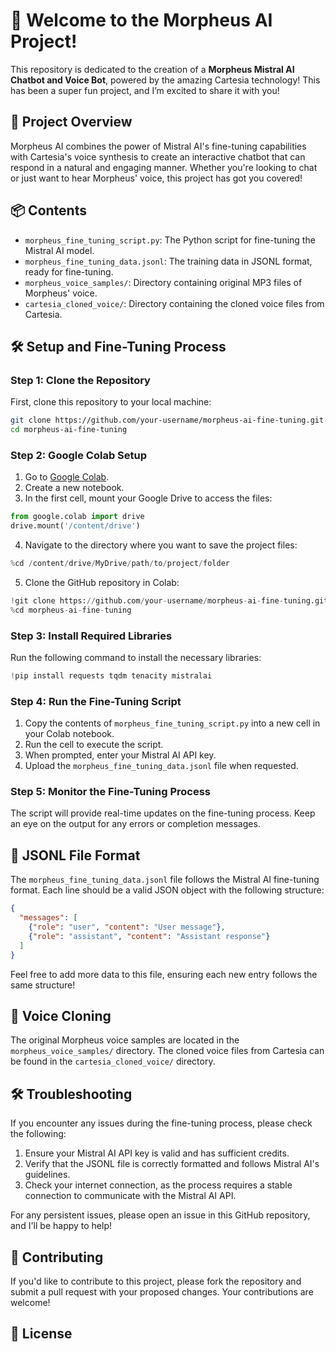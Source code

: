 # 🎉 Welcome to the Morpheus AI Project!

This repository is dedicated to the creation of a **Morpheus Mistral AI Chatbot and Voice Bot**, powered by the amazing Cartesia technology! This has been a super fun project, and I’m excited to share it with you!

## 🚀 Project Overview

Morpheus AI combines the power of Mistral AI's fine-tuning capabilities with Cartesia's voice synthesis to create an interactive chatbot that can respond in a natural and engaging manner. Whether you're looking to chat or just want to hear Morpheus' voice, this project has got you covered!

## 📦 Contents

- `morpheus_fine_tuning_script.py`: The Python script for fine-tuning the Mistral AI model.
- `morpheus_fine_tuning_data.jsonl`: The training data in JSONL format, ready for fine-tuning.
- `morpheus_voice_samples/`: Directory containing original MP3 files of Morpheus' voice.
- `cartesia_cloned_voice/`: Directory containing the cloned voice files from Cartesia.

## 🛠️ Setup and Fine-Tuning Process

### Step 1: Clone the Repository

First, clone this repository to your local machine:

```bash
git clone https://github.com/your-username/morpheus-ai-fine-tuning.git
cd morpheus-ai-fine-tuning
```

### Step 2: Google Colab Setup

1. Go to [Google Colab](https://colab.research.google.com/).
2. Create a new notebook.
3. In the first cell, mount your Google Drive to access the files:

```python
from google.colab import drive
drive.mount('/content/drive')
```

4. Navigate to the directory where you want to save the project files:

```python
%cd /content/drive/MyDrive/path/to/project/folder
```

5. Clone the GitHub repository in Colab:

```python
!git clone https://github.com/your-username/morpheus-ai-fine-tuning.git
%cd morpheus-ai-fine-tuning
```

### Step 3: Install Required Libraries

Run the following command to install the necessary libraries:

```python
!pip install requests tqdm tenacity mistralai
```

### Step 4: Run the Fine-Tuning Script

1. Copy the contents of `morpheus_fine_tuning_script.py` into a new cell in your Colab notebook.
2. Run the cell to execute the script.
3. When prompted, enter your Mistral AI API key.
4. Upload the `morpheus_fine_tuning_data.jsonl` file when requested.

### Step 5: Monitor the Fine-Tuning Process

The script will provide real-time updates on the fine-tuning process. Keep an eye on the output for any errors or completion messages.

## 📄 JSONL File Format

The `morpheus_fine_tuning_data.jsonl` file follows the Mistral AI fine-tuning format. Each line should be a valid JSON object with the following structure:

```json
{
  "messages": [
    {"role": "user", "content": "User message"},
    {"role": "assistant", "content": "Assistant response"}
  ]
}
```

Feel free to add more data to this file, ensuring each new entry follows the same structure!

## 🎤 Voice Cloning

The original Morpheus voice samples are located in the `morpheus_voice_samples/` directory. The cloned voice files from Cartesia can be found in the `cartesia_cloned_voice/` directory.

## 🛠️ Troubleshooting

If you encounter any issues during the fine-tuning process, please check the following:

1. Ensure your Mistral AI API key is valid and has sufficient credits.
2. Verify that the JSONL file is correctly formatted and follows Mistral AI's guidelines.
3. Check your internet connection, as the process requires a stable connection to communicate with the Mistral AI API.

For any persistent issues, please open an issue in this GitHub repository, and I'll be happy to help!

## 🤝 Contributing

If you'd like to contribute to this project, please fork the repository and submit a pull request with your proposed changes. Your contributions are welcome!

## 📜 License
